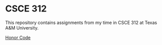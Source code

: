 # CSCE 312

This repository contains assignments from my time in CSCE 312 at Texas A&M University.

[Honor Code](https://student-rules.tamu.edu/aggiecode/)
